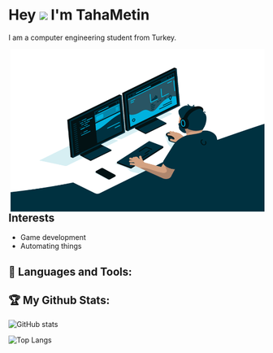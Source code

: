 # Hey <img src="https://media.giphy.com/media/hvRJCLFzcasrR4ia7z/giphy.gif" width="25px">  I'm TahaMetin 
I am a computer engineering student from Turkey.

<img align="right" alt="GIF" src="https://github.com/TahaMetin/TahaMetin/blob/main/code.gif?raw=true" width="500" height="320" />
  
## Interests ##
- Game development
- Automating things

## 🧰 Languages and Tools:


## :trophy: My Github Stats:

![GitHub stats](https://github-readme-stats.vercel.app/api?username=TahaMetin&show_icons=true&theme=tokyonight)

![Top Langs](https://github-readme-stats.vercel.app/api/top-langs/?username=TahaMetin&theme=tokyonight)
